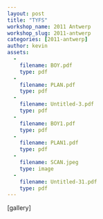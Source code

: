 ```yaml
---
layout: post
title: "TYFS"
workshop_name: 2011 Antwerp
workshop_slug: 2011-antwerp
categories: [2011-antwerp]
author: kevin 
assets:
  -
    filename: BOY.pdf
    type: pdf
  -
    filename: PLAN.pdf
    type: pdf
  -
    filename: Untitled-3.pdf
    type: pdf
  -
    filename: BOY1.pdf
    type: pdf
  -
    filename: PLAN1.pdf
    type: pdf
  -
    filename: SCAN.jpeg
    type: image
  -
    filename: Untitled-31.pdf
    type: pdf
---
```

[gallery]

